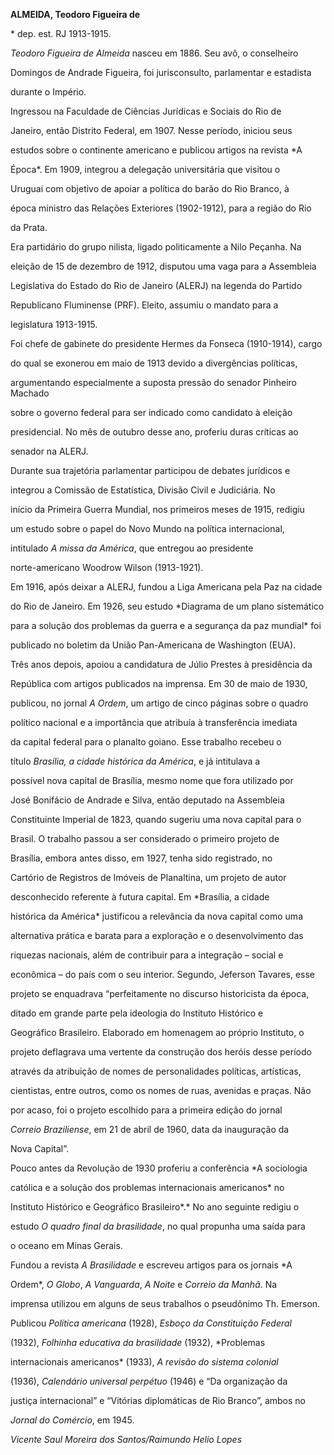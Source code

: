 **ALMEIDA, Teodoro Figueira de**



\* dep. est. RJ 1913-1915.



*Teodoro Figueira de Almeida* nasceu em 1886. Seu avô, o conselheiro

Domingos de Andrade Figueira, foi jurisconsulto, parlamentar e estadista

durante o Império.



Ingressou na Faculdade de Ciências Jurídicas e Sociais do Rio de

Janeiro, então Distrito Federal, em 1907. Nesse período, iniciou seus

estudos sobre o continente americano e publicou artigos na revista *A

Época*. Em 1909, integrou a delegação universitária que visitou o

Uruguai com objetivo de apoiar a política do barão do Rio Branco, à

época ministro das Relações Exteriores (1902-1912), para a região do Rio

da Prata.



Era partidário do grupo nilista, ligado politicamente a Nilo Peçanha. Na

eleição de 15 de dezembro de 1912, disputou uma vaga para a Assembleia

Legislativa do Estado do Rio de Janeiro (ALERJ) na legenda do Partido

Republicano Fluminense (PRF). Eleito, assumiu o mandato para a

legislatura 1913-1915.



Foi chefe de gabinete do presidente Hermes da Fonseca (1910-1914), cargo

do qual se exonerou em maio de 1913 devido a divergências políticas,

argumentando especialmente a suposta pressão do senador Pinheiro Machado

sobre o governo federal para ser indicado como candidato à eleição

presidencial. No mês de outubro desse ano, proferiu duras críticas ao

senador na ALERJ.



Durante sua trajetória parlamentar participou de debates jurídicos e

integrou a Comissão de Estatística, Divisão Civil e Judiciária. No

início da Primeira Guerra Mundial, nos primeiros meses de 1915, redigiu

um estudo sobre o papel do Novo Mundo na política internacional,

intitulado *A missa da América*, que entregou ao presidente

norte-americano Woodrow Wilson (1913-1921).



Em 1916, após deixar a ALERJ, fundou a Liga Americana pela Paz na cidade

do Rio de Janeiro. Em 1926, seu estudo *Diagrama de um plano sistemático

para a solução dos problemas da guerra e a segurança da paz mundial* foi

publicado no boletim da União Pan-Americana de Washington (EUA).



Três anos depois, apoiou a candidatura de Júlio Prestes à presidência da

República com artigos publicados na imprensa. Em 30 de maio de 1930,

publicou, no jornal *A Ordem*, um artigo de cinco páginas sobre o quadro

político nacional e a importância que atribuía à transferência imediata

da capital federal para o planalto goiano. Esse trabalho recebeu o

título *Brasília, a cidade histórica da América*, e já intitulava a

possível nova capital de Brasília, mesmo nome que fora utilizado por

José Bonifácio de Andrade e Silva, então deputado na Assembleia

Constituinte Imperial de 1823, quando sugeriu uma nova capital para o

Brasil. O trabalho passou a ser considerado o primeiro projeto de

Brasília, embora antes disso, em 1927, tenha sido registrado, no

Cartório de Registros de Imóveis de Planaltina, um projeto de autor

desconhecido referente à futura capital. Em *Brasília, a cidade

histórica da América* justificou a relevância da nova capital como uma

alternativa prática e barata para a exploração e o desenvolvimento das

riquezas nacionais, além de contribuir para a integração – social e

econômica – do país com o seu interior. Segundo, Jeferson Tavares, esse

projeto se enquadrava “perfeitamente no discurso historicista da época,

ditado em grande parte pela ideologia do Instituto Histórico e

Geográfico Brasileiro. Elaborado em homenagem ao próprio Instituto, o

projeto deflagrava uma vertente da construção dos heróis desse período

através da atribuição de nomes de personalidades políticas, artísticas,

cientistas, entre outros, como os nomes de ruas, avenidas e praças. Não

por acaso, foi o projeto escolhido para a primeira edição do jornal

*Correio Braziliense*, em 21 de abril de 1960, data da inauguração da

Nova Capital”.



Pouco antes da Revolução de 1930 proferiu a conferência *A sociologia

católica e a solução dos problemas internacionais americanos* no

Instituto Histórico e Geográfico Brasileiro*.* No ano seguinte redigiu o

estudo *O quadro final da brasilidade*, no qual propunha uma saída para

o oceano em Minas Gerais.



Fundou a revista *A Brasilidade* e escreveu artigos para os jornais *A

Ordem*, *O Globo*, *A Vanguarda*, *A Noite* e *Correio da Manhã*. Na

imprensa utilizou em alguns de seus trabalhos o pseudônimo Th. Emerson.



Publicou *Política americana* (1928), *Esboço da Constituição Federal*

(1932), *Folhinha educativa da brasilidade* (1932), *Problemas

internacionais americanos* (1933), *A revisão do sistema colonial*

(1936), *Calendário universal perpétuo* (1946) e “Da organização da

justiça internacional” e “Vitórias diplomáticas de Rio Branco”, ambos no

*Jornal do Comércio*, em 1945.



*Vicente Saul Moreira dos Santos/Raimundo Helio Lopes*



